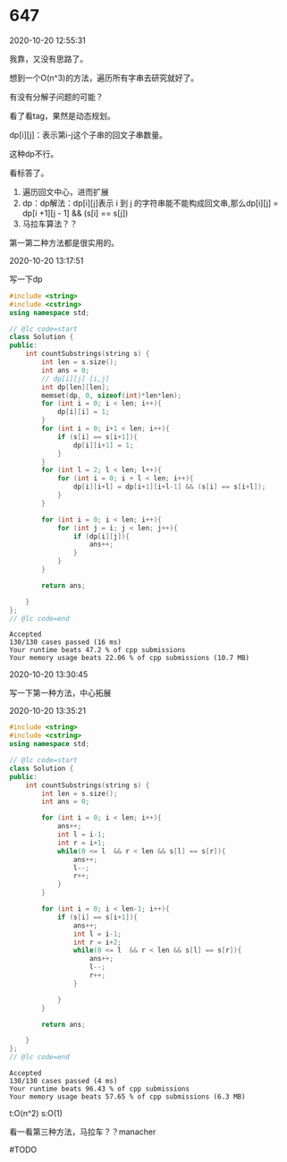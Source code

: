 # 647


2020-10-20 12:55:31

我靠，又没有思路了。

想到一个O(n^3)的方法，遍历所有字串去研究就好了。

有没有分解子问题的可能？

看了看tag，果然是动态规划。

dp[i][j]：表示第i-j这个子串的回文子串数量。

这种dp不行。

看标答了。


1. 遍历回文中心，进而扩展
2. dp：dp解法：dp[i][j]表示 i 到 j 的字符串能不能构成回文串,那么dp[i][j] = dp[i +1][j - 1] && (s[i] == s[j])
3. 马拉车算法？？


第一第二种方法都是很实用的。

2020-10-20 13:17:51

写一下dp

```cpp
#include <string>
#include <cstring>
using namespace std;

// @lc code=start
class Solution {
public:
    int countSubstrings(string s) {
        int len = s.size();
        int ans = 0;
        // dp[i][j] [i,j]
        int dp[len][len]; 
        memset(dp, 0, sizeof(int)*len*len);
        for (int i = 0; i < len; i++){
            dp[i][i] = 1;
        }
        for (int i = 0; i+1 < len; i++){
            if (s[i] == s[i+1]){
                dp[i][i+1] = 1;
            }
        }
        for (int l = 2; l < len; l++){
            for (int i = 0; i + l < len; i++){
                dp[i][i+l] = dp[i+1][i+l-1] && (s[i] == s[i+l]);
            }
        }

        for (int i = 0; i < len; i++){
            for (int j = i; j < len; j++){
                if (dp[i][j]){
                    ans++;
                }
            }
        }

        return ans;

    }
};
// @lc code=end
```
```
Accepted
130/130 cases passed (16 ms)
Your runtime beats 47.2 % of cpp submissions
Your memory usage beats 22.06 % of cpp submissions (10.7 MB)
```

2020-10-20 13:30:45

写一下第一种方法，中心拓展

2020-10-20 13:35:21

```cpp
#include <string>
#include <cstring>
using namespace std;

// @lc code=start
class Solution {
public:
    int countSubstrings(string s) {
        int len = s.size();
        int ans = 0;

        for (int i = 0; i < len; i++){
            ans++;
            int l = i-1;
            int r = i+1;
            while(0 <= l  && r < len && s[l] == s[r]){
                ans++;
                l--;
                r++;
            }
        }

        for (int i = 0; i < len-1; i++){
            if (s[i] == s[i+1]){
                ans++;
                int l = i-1;
                int r = i+2;
                while(0 <= l  && r < len && s[l] == s[r]){
                    ans++;
                    l--;
                    r++;
                }

            }
        }

        return ans;

    }
};
// @lc code=end

```


```
Accepted
130/130 cases passed (4 ms)
Your runtime beats 96.43 % of cpp submissions
Your memory usage beats 57.65 % of cpp submissions (6.3 MB)

```

t:O(n^2)
s:O(1)


看一看第三种方法，马拉车？？manacher

#TODO